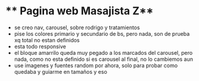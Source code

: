 # ** Pagina web Masajista Z**

- se creo nav, carousel, sobre rodrigo y tratamientos
- pise los colores primario y secundario de bs, pero nada, son de prueba xq total no estan definidos
- esta todo responsive
- el bloque amarrilo queda muy pegado a los marcados del carousel, pero nada, como no esta definido si es carousel al final, no lo cambiemos aun
- use imagenes y fuentes random por ahora, solo para probar como quedaba y guiarme en tamaños y eso

